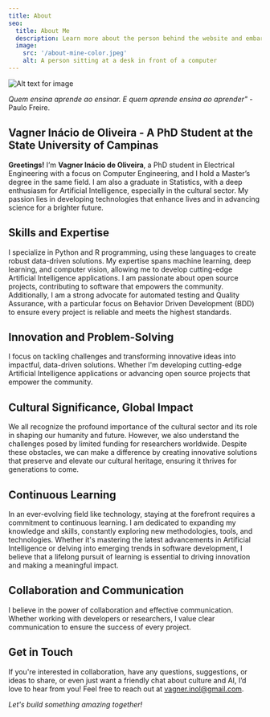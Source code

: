 ```yaml
---
title: About
seo:
  title: About Me
  description: Learn more about the person behind the website and embark on a journey of inspiration and shared experiences.
  image:
    src: '/about-mine-color.jpeg'
    alt: A person sitting at a desk in front of a computer
---
```


![Alt text for image](/about-mine-color.jpeg)

_Quem ensina aprende ao ensinar. E quem aprende ensina ao aprender"_ - Paulo Freire.

## Vagner Inácio de Oliveira - A PhD Student at the State University of Campinas

__Greetings!__ I’m __Vagner Inácio de Oliveira__, a PhD student in Electrical Engineering with a focus on Computer Engineering, and I hold a Master’s degree in the same field. I am also a graduate in Statistics, with a deep enthusiasm for Artificial Intelligence, especially in the cultural sector. My passion lies in developing technologies that enhance lives and in advancing science for a brighter future.

## Skills and Expertise

I specialize in Python and R programming, using these languages to create robust data-driven solutions. My expertise spans machine learning, deep learning, and computer vision, allowing me to develop cutting-edge Artificial Intelligence applications. I am passionate about open source projects, contributing to software that empowers the community. Additionally, I am a strong advocate for automated testing and Quality Assurance, with a particular focus on Behavior Driven Development (BDD) to ensure every project is reliable and meets the highest standards.

## Innovation and Problem-Solving

I focus on tackling challenges and transforming innovative ideas into impactful, data-driven solutions. Whether I'm developing cutting-edge Artificial Intelligence applications or advancing open source projects that empower the community.

## Cultural Significance, Global Impact

We all recognize the profound importance of the cultural sector and its role in shaping our humanity and future. However, we also understand the challenges posed by limited funding for researchers worldwide. Despite these obstacles, we can make a difference by creating innovative solutions that preserve and elevate our cultural heritage, ensuring it thrives for generations to come.

## Continuous Learning

In an ever-evolving field like technology, staying at the forefront requires a commitment to continuous learning. I am dedicated to expanding my knowledge and skills, constantly exploring new methodologies, tools, and technologies. Whether it's mastering the latest advancements in Artificial Intelligence or delving into emerging trends in software development, I believe that a lifelong pursuit of learning is essential to driving innovation and making a meaningful impact.

## Collaboration and Communication

I believe in the power of collaboration and effective communication. Whether working with developers or researchers, I value clear communication to ensure the success of every project.

## Get in Touch

If you're interested in collaboration, have any questions, suggestions, or ideas to share, or even just want a friendly chat about culture and AI, I’d love to hear from you! Feel free to reach out at <vagner.inol@gmail.com>.

_Let's build something amazing together!_

